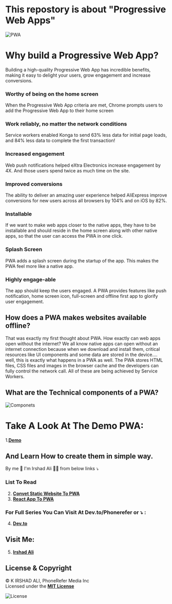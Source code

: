 # This repostory is about "Progressive Web Apps" 
![PWA](https://developers.google.com/web/progressive-web-apps/images/pwa-reliable_720.png "PWA")      

# Why build a Progressive Web App?
Building a high-quality Progressive Web App has incredible benefits, making it easy to delight your users, grow engagement and increase conversions.
### Worthy of being on the home screen
When the Progressive Web App criteria are met, Chrome prompts users to add the Progressive Web App to their home screen
### Work reliably, no matter the network conditions
Service workers enabled Konga to send 63% less data for initial page loads, and 84% less data to complete the first transaction!
### Increased engagement
Web push notifications helped eXtra Electronics increase engagement by 4X. And those users spend twice as much time on the site.
### Improved conversions
The ability to deliver an amazing user experience helped AliExpress improve conversions for new users across all browsers by 104% and on iOS by 82%.
### Installable
If we want to make web apps closer to the native apps, they have to be installable and should reside in the home screen along with other native apps, so that the user can access the PWA in one click.
### Splash Screen
PWA adds a splash screen during the startup of the app. This makes the PWA feel more like a native app.
### Highly engage-able
The app should keep the users engaged. A PWA provides features like push notification, home screen icon, full-screen and offline first app to glorify user engagement.
## How does a PWA makes websites available offline?
That was exactly my first thought about PWA. How exactly can web apps open without the internet?
We all know native apps can open without an internet connection because when we download and install them, critical resources like UI components and some data are stored in the device…. well, this is exactly what happens in a PWA as well.
The PWA stores HTML files, CSS files and images in the browser cache and the developers can fully control the network call. All of these are being achieved by Service Workers.
## What are the Technical components of a PWA?
![Componets](https://miro.medium.com/max/1218/1*FzOCd-O5FDKcZDjtWDIlWQ.jpeg 'Componets')

# Take A Look At The Demo PWA:
1.[**Demo**](https://pwa-demo-site.netlify.com)

## And Learn How to create them in simple way.

By me 👋 I'm Irshad Ali
👨‍💻 from below links ⤵️ 

### List To Read
2. [**Convet Static Website To PWA**](https://github.com/phonerefer/pwa/blob/master/Static-Website-To-PWA.md)
3. [**React App To PWA**](https://github.com/phonerefer/pwa/blob/master/React-App-To-PWA.md)

### For Full Series You Can Visit At Dev.to/Phonerefer or ⤵️ :
4. [**Dev.to**](https://dev.to/phonerefer/convert-any-static-website-to-pwa-3fkb)
## Visit Me:
5. [**Irshad Ali**](https://www.irshadali.site)

## License & Copyright
  
 © K IRSHAD ALI, PhoneRefer Media Inc <br> 
 Licensed under the  [**MIT License**](LICENSE) 
 

 ![License](https://res.cloudinary.com/phonerefer/image/upload/c_scale,w_150/v1575520731/ruff/lgiktt3ezby86zk0413u.png "License")
